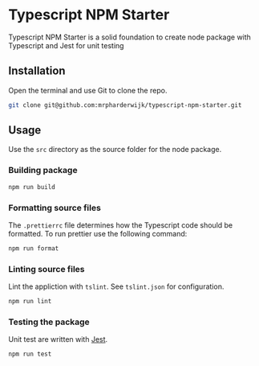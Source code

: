 # Typescript NPM Starter

Typescript NPM Starter is a solid foundation to create node package with Typescript and Jest for unit testing

## Installation

Open the terminal and use Git to clone the repo.

```bash
git clone git@github.com:mrpharderwijk/typescript-npm-starter.git
```

## Usage

Use the `src` directory as the source folder for the node package.

### Building package

```bash
npm run build
```

### Formatting source files

The `.prettierrc` file determines how the Typescript code should be formatted. To run prettier use the following command:

```bash
npm run format
```

### Linting source files

Lint the appliction with `tslint`. See `tslint.json` for configuration.

```bash
npm run lint
```

### Testing the package

Unit test are written with [Jest](https://jestjs.io/).

```bash
npm run test
```
